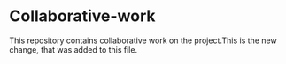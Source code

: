 # Collaborative-work
This repository contains collaborative work on the project.This is the new change, that was added to this file.
